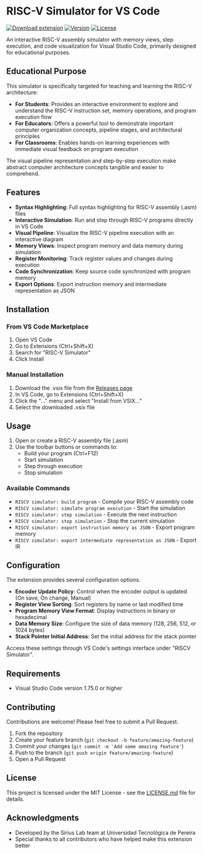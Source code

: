# RISC-V Simulator for VS Code

[![Download extension](https://img.shields.io/badge/Download-.vsix-blue?style=for-the-badge&logo=visualstudiocode)](https://github.com/LabSirius/RiscVSiriusStudio/releases/download/v0.0.2/rv-simulator-0.0.2.vsix)
[![Version](https://img.shields.io/badge/version-0.0.2-green?style=for-the-badge)](https://github.com/LabSirius/RiscVSiriusStudio/releases)
[![License](https://img.shields.io/badge/license-MIT-orange?style=for-the-badge)](LICENSE.md)

An interactive RISC-V assembly simulator with memory views, step execution, and code visualization for Visual Studio Code, primarily designed for educational purposes.

## Educational Purpose

This simulator is specifically targeted for teaching and learning the RISC-V architecture:

- **For Students**: Provides an interactive environment to explore and understand the RISC-V instruction set, memory operations, and program execution flow
- **For Educators**: Offers a powerful tool to demonstrate important computer organization concepts, pipeline stages, and architectural principles
- **For Classrooms**: Enables hands-on learning experiences with immediate visual feedback on program execution

The visual pipeline representation and step-by-step execution make abstract computer architecture concepts tangible and easier to comprehend.

## Features

- **Syntax Highlighting**: Full syntax highlighting for RISC-V assembly (.asm) files
- **Interactive Simulation**: Run and step through RISC-V programs directly in VS Code
- **Visual Pipeline**: Visualize the RISC-V pipeline execution with an interactive diagram
- **Memory Views**: Inspect program memory and data memory during simulation
- **Register Monitoring**: Track register values and changes during execution
- **Code Synchronization**: Keep source code synchronized with program memory
- **Export Options**: Export instruction memory and intermediate representation as JSON

## Installation

### From VS Code Marketplace
1. Open VS Code
2. Go to Extensions (Ctrl+Shift+X)
3. Search for "RISC-V Simulator"
4. Click Install

### Manual Installation
1. Download the .vsix file from the [Releases page](https://github.com/LabSirius/RiscVSiriusStudio/releases)
2. In VS Code, go to Extensions (Ctrl+Shift+X)
3. Click the "..." menu and select "Install from VSIX..."
4. Select the downloaded .vsix file

## Usage

1. Open or create a RISC-V assembly file (.asm)
2. Use the toolbar buttons or commands to:
   - Build your program (Ctrl+F12)
   - Start simulation
   - Step through execution
   - Stop simulation

### Available Commands

- `RISCV simulator: build program` - Compile your RISC-V assembly code
- `RISCV simulator: simulate program execution` - Start the simulation
- `RISCV simulator: step simulation` - Execute the next instruction
- `RISCV simulator: stop simulation` - Stop the current simulation
- `RISCV simulator: export instruction memory as JSON` - Export program memory
- `RISCV simulator: export intermediate representation as JSON` - Export IR

## Configuration

The extension provides several configuration options:

- **Encoder Update Policy**: Control when the encoder output is updated (On save, On change, Manual)
- **Register View Sorting**: Sort registers by name or last modified time
- **Program Memory View Format**: Display instructions in binary or hexadecimal
- **Data Memory Size**: Configure the size of data memory (128, 256, 512, or 1024 bytes)
- **Stack Pointer Initial Address**: Set the initial address for the stack pointer

Access these settings through VS Code's settings interface under "RISCV Simulator".

## Requirements

- Visual Studio Code version 1.75.0 or higher

## Contributing

Contributions are welcome! Please feel free to submit a Pull Request.

1. Fork the repository
2. Create your feature branch (`git checkout -b feature/amazing-feature`)
3. Commit your changes (`git commit -m 'Add some amazing feature'`)
4. Push to the branch (`git push origin feature/amazing-feature`)
5. Open a Pull Request

## License

This project is licensed under the MIT License - see the [LICENSE.md](LICENSE.md) file for details.

## Acknowledgments

- Developed by the Sirius Lab team at Universidad Tecnológica de Pereira
- Special thanks to all contributors who have helped make this extension better
